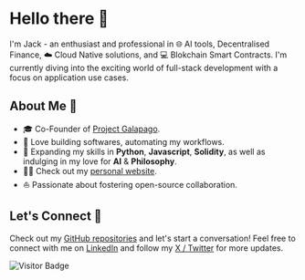 # Hello there 👋

I'm Jack - an enthusiast and professional in 🌐 AI tools, Decentralised Finance, ☁️ Cloud Native solutions, and 💻 Blokchain Smart Contracts. I'm currently diving into the exciting world of full-stack development with a focus on application use cases.

## About Me 📖

- 🎓 Co-Founder of <a href ="https://galapago.app">Project Galapago</a>.
- 💼 Love building softwares, automating my workflows.
- 🌱 Expanding my skills in **Python**, **Javascript**, **Solidity**, as well as indulging in my love for **AI** & **Philosophy**.
- ✍🏻 Check out my <a href ="https://jackhui.com.au">personal website</a>.
- ⛵ Passionate about fostering open-source collaboration.


## Let's Connect 🤝

Check out my [GitHub repositories](https://github.com/jack-jackhui) and let's start a conversation! Feel free to connect with me on [LinkedIn](https://linkedin.com/in/jackhui888) and follow my [ X / Twitter](https://www.twitter.com/realjackhui) for more updates.

![Visitor Badge](https://visitor-badge.laobi.icu/badge?page_id=jack-jackhui)



